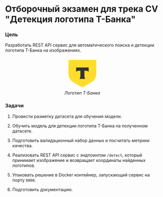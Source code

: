 # Отборочный экзамен для трека CV "Детекция логотипа Т-Банка"

### Цель

Разработать REST API сервис для автоматического поиска и детекции логотипа Т-Банка на изображениях.

<p align="center">
  <img src="docs/t-bank-logo.png"/>
  <br/>
  <em>Логотип Т-Банка</em>
</p>

### Задачи

1. Провести разметку датасета для обучения модели.

2. Обучить модель для детекции логотипа Т-Банка на полученном датасете.

3. Подготовить валидационный набор данных и посчитать метрики качества.

4. Реализовать REST API сервис с эндпоинтом `/detect`, который принимает изображение и возвращает координаты найденных логотипов.

5. Упаковать решение в Docker контейнер, запускающий сервис на порту `8000`.

6. Подготовить документацию.




<!-- 


### Данные // пререквизиты

https://data.tinkoff.ru/s/YsqPKQkapc5xKMb (password: `7*5\Lq=Oik`)

Мы предоставляем вам неразмеченный датасет для обучения и валидации, содержащий:

* Большое количество изображений различного содержания
* Изображения с логотипами Т-банка в различных условиях (разные размеры, углы поворота, освещение)
* Изображения без логотипов (для тестирования на ложные срабатывания)

Вы так же можете пополнять датасет для обучения любыми доступными вам способами. У организаторов остается размеченный приватный набор данных для проверки ваших решений.


Создать REST API сервис для автоматического поиска и детекции логотипа Т-Банка на изображениях.

Создать REST API сервис, который обнаруживает логотип Т-Банка на загружаемых изображениях и возвращает координаты найденных логотипов.

### Ограничения

* Время обработки: не более `10` секунд на изображение
* Железо: Возможность запуска на видеокарте с 16GB видеопамяти (уровня google collab T4)
* Поддерживаемые форматы: `JPEG, PNG, BMP, WEBP`
* Порт сервиса: `8000`
* API: согласно описанному контракту
Требования:

1.


Логотип представляет собой стилизованную букву "Т" в щите *(при этом цвет может быть как желтый, так и произвольный)*. Для этого потребуется некоторым образом разметить данный для того, чтобы собирать на их основе свое решение. Так же вам предстоит составить свой валидационный набор данных и реализовать подсчет качества своего решения на нем.



### Ожидаемый формат решения

По результатам работы необходимо предоставить публичный GitHub репозиторий с полным исходным кодом решения. Решение должно быть упаковано в Docker контейнер, который запускается одной командой и поднимает REST API сервис на порту `8000`. API должен строго соответствовать предоставленной Pydantic спецификации с эндпоинтом `/detect` для загрузки изображений и получения координат найденных логотипов. В корне репозитория обязательно должен находиться файл `README.md` с подробными инструкциями по сборке и запуску Docker контейнера.

Дополнительно в `README.md` необходимо описать подход к решению задачи с достаточной степенью подробности. Веса обученной модели можете выложить на любой открытый файлообменник и приложить ссылку на их скачивание в `README.md`.

Так же вам необходимо реализовать скрипт валидации качества решения и подсчета метрик на отобранных и размеченных примерах. Для оценки воспроизводимости результата валидационную выборку необходимо по аналогии с моделью выложить в открытый доступ (github и/или открытый файлообменник).

### Критерии оценивания

1. **Точность детекции (25%)**
   * Precision и Recall на закрытом тестовом наборе, основной метрикой будет считать F1-score при IoU=0.5
2. **Техническое качество (25%)**
   * Качество кода и архитектуры
   * Обработка ошибок
   * Производительность (время обработки)
   * Использование best practices
3. **Документация (40%)**
   * Качество README.md
   * Подробное описание подхода к решению
   * Описание процесса работы с данными в процессе подготовки к решению.
   * Инструкции по запуску и использованию
   * Результаты работы модели на вашей валидационной выборке (с отрисоваными результатами детекции)
4. **Дополнительные (в свободном формате) (10%)**
   * Предложения альтернативных подходов к решению
   * Проведенный анализ проблем решения и рассуждения по возможности их решения
   * Проведенный анализ производительности решения и предложение вариантов по его ускорению

### Подсказки

* Используйте **zero-shot** подходы для подготовки разметки данных.
* Обратите внимание на предобработку изображений и обработку negative примеров.
* Тестируйте решение на различных типах изображений, уделите время проверке качества разметки вашей валидационной выборки.
* Документируйте свои эксперименты и выбор подхода в процессе работы.
* Обращайте внимание на качество оформления `README.md`, пишите свои шаги по решению максимально подробно, документация будет проверяться в первую очередь.
* Вы свободны обогощать обучающую выборку данными из любых источников.

Удачи!

1. Пробовал разметить датасет с помощью zero shot, с различными формулировками промта для grounding DINO. В итоге не привело ни к чему хорошему. Пришлось делать разметку в ручную на roboflow
2. -->